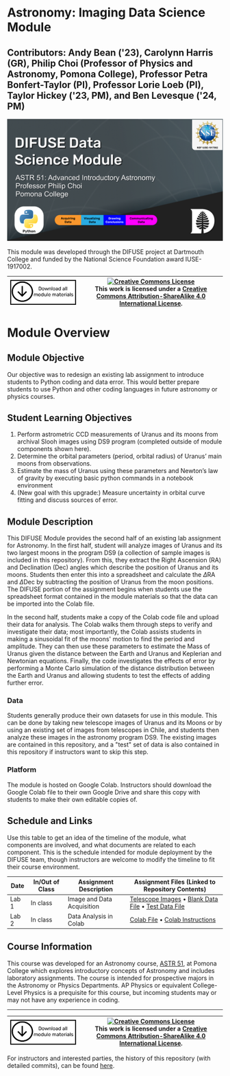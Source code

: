 # Astronomy: Imaging Data Science Module 

## Contributors: Andy Bean ('23), Carolynn Harris (GR), Philip Choi (Professor of Physics and Astronomy, Pomona College), Professor Petra Bonfert-Taylor (PI), Professor Lorie Loeb (PI), Taylor Hickey ('23, PM), and Ben Levesque ('24, PM)  

![Title slide for ASTR 51 DIFUSE module.](repository-assets/DIFUSE_ASTR51.png)

This module was developed through the DIFUSE project at Dartmouth College and funded by the National Science Foundation award IUSE-1917002.


| <a href="https://github.com/difuse-dartmouth/public-module-template/archive/refs/heads/main.zip"><img src="https://github.com/difuse-dartmouth/.github/blob/main/profile/images/download-all.png" alt="Download the entire module" align="center" style="width: 4in;"></a>| <a rel="license" href="http://creativecommons.org/licenses/by-sa/4.0/"><img alt="Creative Commons License" style="width=2in" src="https://i.creativecommons.org/l/by-sa/4.0/88x31.png" /><br></a>This work is licensed under a <a rel="license" href="http://creativecommons.org/licenses/by-sa/4.0/">Creative Commons Attribution-ShareAlike 4.0 International License</a>. |
|---------|----------|


# Module Overview
## Module Objective 
Our objective was to redesign an existing lab assignment to introduce students to Python coding and data error. This would better prepare students to use Python and other coding languages in future astronomy or physics courses.


## Student Learning Objectives
1. Perform astrometric CCD measurements of Uranus and its moons from archival Slooh images using DS9 program (completed outside of module components shown here).
2. Determine the orbital parameters (period, orbital radius) of Uranus’ main moons from observations.
3. Estimate the mass of Uranus using these parameters and Newton’s law of gravity by executing basic python commands in a notebook environment
4. (New goal with this upgrade:) Measure uncertainty in orbital curve fitting and discuss sources of error.

## Module Description
This DIFUSE Module provides the second half of an existing lab assignment for Astronomy. In the first half, student will analyze images of Uranus and its two largest moons in the program DS9 (a collection of sample images is included in this repository). From this, they extract the Right Ascension (RA) and Declination (Dec) angles which describe the position of Uranus and its moons. Students then enter this into a spreadsheet and calculate the $\Delta$RA and $\Delta$Dec by subtracting the position of Uranus from the moon positions. The DIFUSE portion of the assignment begins when students use the spreadsheet format contained in the module materials so that the data can be imported into the Colab file. 

In the second half, students make a copy of the Colab code file and upload their data for analysis. The Colab walks them through steps to verify and investigate their data; most importantly, the Colab assists students in making a sinusoidal fit of the moons' motion to find the period and amplitude. They can then use these parameters to estimate the Mass of Uranus given the distance between the Earth and Uranus and Keplerian and Newtonian equations. Finally, the code investigates the effects of error by performing a Monte Carlo simulation of the distance distribution between the Earth and Uranus and allowing students to test the effects of adding further error.

### Data
Students generally produce their own datasets for use in this module. This can be done by taking new telescope images of Uranus and its Moons or by using an existing set of images from telescopes in Chile, and students then analyze these images in the astronomy program DS9. The existing images are contained in this repository, and a "test" set of data is also contained in this repository if instructors want to skip this step.

### Platform
The module is hosted on Google Colab. Instructors should download the Google Colab file to their own Google Drive and share this copy with students to make their own editable copies of. 

## Schedule and Links
Use this table to get an idea of the timeline of the module, what components are involved, and what documents are related to each component. This is the schedule intended for module deployment by the DIFUSE team, though instructors are welcome to modify the timeline to fit their course environment.

| Date             |  In/Out of Class | Assignment Description                     | Assignment Files (Linked to Repository Contents) |
|------------------|-----------------|--------------------------------------------------|--------------------------------------------------|
| Lab 1   | In class      | Image and Data Acquisition  | [Telescope Images](completed_module/data/Chile_canary_astron_2021/) • [Blank Data File](completed_module/data/Blank_Uranus_Data.csv/) • [Test Data File](completed_module/data/Test_VG_Uranus_Data.csv/) |
| Lab 2   | In class      | Data Analysis in Colab      | [Colab File](completed_module/components/assignment2/DIFUSE_Astro_Imaging_Colab_v_1_4.ipynb/) • [Colab Instructions](completed_module/components/assignment2/Astro-Imaging%20Colab%20Instructions.pdf/) |

## Course Information
This course was developed for an Astronomy course, <a href="https://catalog.pomona.edu/content.php?catoid=43&catoid=43&navoid=8669&filter%5Bitem_type%5D=3&filter%5Bonly_active%5D=1&filter%5B3%5D=1&filter%5Bcpage%5D=3#/usr/local/webroot/acalog-legacy/shared/htdocs_gateway/ajax/preview_course.php:~:text=ASTR051%20PO%20%2D%20Advanced%20Introductory%20Astronomy">ASTR 51</a>, at Pomona College which explores introductory concepts of Astronomy and includes laboratory assignments. The course is intended for prospective majors in the Astronomy or Physics Departments. AP Physics or equivalent College-Level Physics is a prequisite for this course, but incoming students may or may not have any experience in coding.

---

| <a href="https://github.com/difuse-dartmouth/public-module-template/archive/refs/heads/main.zip"><img src="https://github.com/difuse-dartmouth/.github/blob/main/profile/images/download-all.png" alt="Download the entire module" align="center" style="width: 4in;"></a>| <a rel="license" href="http://creativecommons.org/licenses/by-sa/4.0/"><img alt="Creative Commons License" style="width=2in" src="https://i.creativecommons.org/l/by-sa/4.0/88x31.png" /><br></a>This work is licensed under a <a rel="license" href="http://creativecommons.org/licenses/by-sa/4.0/">Creative Commons Attribution-ShareAlike 4.0 International License</a>. |
|---------|----------|

For instructors and interested parties, the history of this repository (with detailed commits), can be found [here](https://github.com/difuse-dartmouth/SOCY34_F21/commits/main/).
